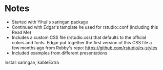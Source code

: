 # Notes
- Started with Yihui's xaringan package
- Continued with Edgar's tamplate he used for rstudio::conf (including this Read Me)
- Includes a custom CSS file (rstudio.css) that defaults to the official colors and fonts. Edgar put together the first version of this CSS file a few months ago from Robby's repo: https://github.com/rstudio/rs-styles
- Included examples from different presentations

Install xaringan, kableExtra 